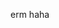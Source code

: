 erm haha

<!---
NikJBloom/NikJBloom is a ✨ special ✨ repository because its `README.md` (this file) appears on your GitHub profile.
You can click the Preview link to take a look at your changes.
--->
